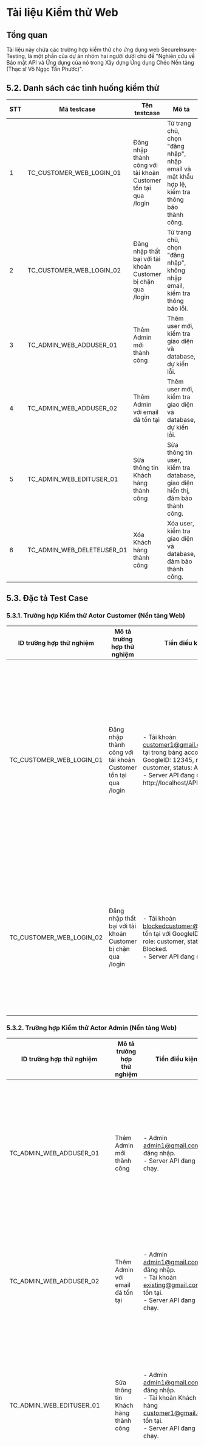 # Tài liệu Kiểm thử Web

## Tổng quan
Tài liệu này chứa các trường hợp kiểm thử cho ứng dụng web SecureInsure-Testing, là một phần của dự án nhóm hai người dưới chủ đề "Nghiên cứu về Bảo mật API và Ứng dụng của nó trong Xây dựng Ứng dụng Chéo Nền tảng (Thạc sĩ Võ Ngọc Tấn Phước)".

## 5.2. Danh sách các tình huống kiểm thử
| STT | Mã testcase           | Tên testcase                              | Mô tả                                                                 |
|-----|-----------------------|-------------------------------------------|----------------------------------------------------------------------|
| 1   | TC_CUSTOMER_WEB_LOGIN_01 | Đăng nhập thành công với tài khoản Customer tồn tại qua /login | Từ trang chủ, chọn "đăng nhập", nhập email và mật khẩu hợp lệ, kiểm tra thông báo thành công. |
| 2   | TC_CUSTOMER_WEB_LOGIN_02 | Đăng nhập thất bại với tài khoản Customer bị chặn qua /login | Từ trang chủ, chọn "đăng nhập", không nhập email, kiểm tra thông báo lỗi. |
| 3   | TC_ADMIN_WEB_ADDUSER_01  | Thêm Admin mới thành công                | Thêm user mới, kiểm tra giao diện và database, dự kiến lỗi.          |
| 4   | TC_ADMIN_WEB_ADDUSER_02  | Thêm Admin với email đã tồn tại          | Thêm user mới, kiểm tra giao diện và database, dự kiến lỗi.          |
| 5   | TC_ADMIN_WEB_EDITUSER_01 | Sửa thông tin Khách hàng thành công      | Sửa thông tin user, kiểm tra database, giao diện hiển thị, đảm bảo thành công. |
| 6   | TC_ADMIN_WEB_DELETEUSER_01 | Xóa Khách hàng thành công               | Xóa user, kiểm tra giao diện và database, đảm bảo thành công.        |

## 5.3. Đặc tả Test Case
### 5.3.1. Trường hợp Kiểm thử Actor Customer (Nền tảng Web)
| ID trường hợp thử nghiệm    | Mô tả trường hợp thử nghiệm                              | Tiền điều kiện                                                                 | Các bước kiểm tra                                                                 | Dữ liệu thử nghiệm                                                                                   | Kết quả mong đợi                                                                                           | Kết quả thực tế                                                                                           | Vượt qua/thất bại (P/F) |
|-----------------------------|----------------------------------------------------------|--------------------------------------------------------------------------------|-----------------------------------------------------------------------------------|-----------------------------------------------------------------------------------------------------|-----------------------------------------------------------------------------------------------------------|-----------------------------------------------------------------------------------------------------------|-------------------------|
| TC_CUSTOMER_WEB_LOGIN_01    | Đăng nhập thành công với tài khoản Customer tồn tại qua /login | - Tài khoản customer1@gmail.com tồn tại trong bảng account với GoogleID: 12345, role: customer, status: Active. <br> - Server API đang chạy tại http://localhost/API_Secu | 1. Truy cập trang chủ web (http://localhost:80/API_Security/design/pages/trangchu). <br> 2. Nhấn nút "Đăng nhập với Google". <br> 3. Nhập customer1@gmail.com và cấp quyền qua Google OAuth. <br> 4. Gửi yêu cầu POST đến /login với CSRF token và Google ID token. <br> 5. Kiểm tra phản hồi API và giao diện. | Request: POST /app_login <br> Header: Authorization: Bearer <Google_ID_Token>, X-CSRF-Token: <valid_csrf_token> <br> Body: { "GoogleID": "12345", "email": "customer1@gmail.com", "FullName": "Nguyen Van A", "access_token": "valid_access_token", "expires_at": "2025-06-01 12:00:00" } | Response: HTTP 200 OK, JSON { "status": "success", "token": "<JWT_token>", "message": "Đăng nhập thành công", "role": "customer", "status": "Active" }. <br> Giao diện chuyển sang dashboard Customer với các chức năng xem/sửa thông tin, gói bảo hiểm, hợp đồng. <br> Thông báo: "Đăng nhập thành công". | Response: HTTP 200 OK, JSON { "status": "success", "token": "<JWT_token>", "message": "Đăng nhập thành công", "role": "customer", "status": "Active" }. <br> Dashboard Customer hiển thị đúng. <br> Thông báo: "Đăng nhập thành công". | P |
| TC_CUSTOMER_WEB_LOGIN_02    | Đăng nhập thất bại với tài khoản Customer bị chặn qua /login | - Tài khoản blockedcustomer@gmail.com tồn tại với GoogleID: 67890, role: customer, status: Blocked. <br> - Server API đang chạy. | 1. Truy cập trang chủ web. <br> 2. Nhấn nút "Đăng nhập với Google". <br> 3. Nhập blockedcustomer@gmail.com. <br> 4. Gửi yêu cầu POST đến /login với CSRF token. <br> 5. Kiểm tra phản hồi API và giao diện. | Request: POST /app_login <br> Header: Authorization: Bearer <Google_ID_Token>, X-CSRF-Token: <valid_csrf_token> <br> Body: { "GoogleID": "67890", "email": "blockedcustomer@gmail.com", "FullName": "Nguyen Van B", "access_token": "valid_access_token", "expires_at": "2025-06-01 12:00:00" } | Response: HTTP 200 OK, JSON { "status": "success", "token": "<JWT_token>", "message": "Đăng nhập thành công", "role": "customer", "status": "Blocked" }. <br> Giao diện hiển thị thông báo lỗi: "Tài khoản bị chặn". <br> Vẫn ở trang đăng nhập. | Response: HTTP 200 OK, JSON { "status": "success", "token": "<JWT_token>", "message": "Đăng nhập thành công", "role": "customer", "status": "Blocked" }. <br> Thông báo lỗi hiển thị đúng. <br> Giao diện không chuyển. | P |

### 5.3.2. Trường hợp Kiểm thử Actor Admin (Nền tảng Web)
| ID trường hợp thử nghiệm    | Mô tả trường hợp thử nghiệm                              | Tiền điều kiện                                                                 | Các bước kiểm tra                                                                 | Dữ liệu thử nghiệm                                                                                   | Kết quả mong đợi                                                                                           | Kết quả thực tế                                                                                           | Vượt qua/thất bại (P/F) |
|-----------------------------|----------------------------------------------------------|--------------------------------------------------------------------------------|-----------------------------------------------------------------------------------|-----------------------------------------------------------------------------------------------------|-----------------------------------------------------------------------------------------------------------|-----------------------------------------------------------------------------------------------------------|-------------------------|
| TC_ADMIN_WEB_ADDUSER_01     | Thêm Admin mới thành công                               | - Admin admin1@gmail.com đã đăng nhập. <br> - Server API đang chạy.           | 1. Vào trang quản lý người dùng. <br> 2. Nhấn nút "Thêm Admin". <br> 3. Nhập thông tin người dùng mới. <br> 4. Nhấn "Lưu". <br> 5. Kiểm tra giao diện và bảng account, admin trong MySQL. | Email: newadmin@gmail.com <br> FullName: "Nguyen Van A" <br> Role: admin <br> Status: Active | Thông báo: "Thêm Admin thành công". <br> Bảng account và admin có bản ghi mới với email newadmin@gmail.com. <br> Danh sách người dùng trên giao diện cập nhật. | Thông báo: "Thêm Admin thành công". <br> Bảng account và admin có bản ghi mới. <br> Danh sách người dùng cập nhật đúng. | P |
| TC_ADMIN_WEB_ADDUSER_02     | Thêm Admin với email đã tồn tại                         | - Admin admin1@gmail.com đã đăng nhập. <br> - Tài khoản existing@gmail.com đã tồn tại. <br> - Server API đang chạy. | 1. Vào trang quản lý người dùng. <br> 2. Nhấn nút "Thêm Admin". <br> 3. Nhập thông tin với email đã tồn tại. <br> 4. Nhấn "Lưu". <br> 5. Kiểm tra giao diện và cơ sở dữ liệu. | Email: existing@gmail.com <br> FullName: "Nguyen Van B" <br> Role: admin <br> Status: Active | Thông báo lỗi: "Email đã tồn tại". <br> Cơ sở dữ liệu không có bản ghi mới. | Thông báo lỗi: "Email này đã được sử dụng cho tài khoản khác". <br> Cơ sở dữ liệu không thay đổi. | P |
| TC_ADMIN_WEB_EDITUSER_01    | Sửa thông tin Khách hàng thành công                     | - Admin admin1@gmail.com đã đăng nhập. <br> - Tài khoản Khách hàng customer1@gmail.com tồn tại. <br> - Server API đang chạy. | 1. Vào trang quản lý người dùng. <br> 2. Chọn Khách hàng customer1@gmail.com. <br> 3. Nhấn "Sửa". <br> 4. Cập nhật số điện thoại. <br> 5. Nhấn "Lưu". <br> 6. Kiểm tra giao diện và bảng account. | Email: customer1@gmail.com <br> Phone: "0987654321" | Thông báo: "Cập nhật thành công". <br> Bảng account cập nhật số điện thoại mới cho customer1@gmail.com. <br> Giao diện hiển thị thông tin đã cập nhật. | Thông báo: "Cập nhật thành công". <br> Bảng account cập nhật đúng số điện thoại. <br> Giao diện hiển thị thông tin mới. | P |
| TC_ADMIN_WEB_DELETEUSER_01  | Xóa Khách hàng thành công                               | - Admin admin1@gmail.com đã đăng nhập. <br> - Tài khoản Khách hàng customer2@gmail.com tồn tại. <br> - Server API đang chạy. | 1. Vào trang quản lý người dùng. <br> 2. Chọn Khách hàng customer2@gmail.com. <br> 3. Nhấn "Xóa". <br> 4. Xác nhận xóa. <br> 5. Kiểm tra giao diện và bảng account, customer. | Email: customer2@gmail.com | Thông báo: "Xóa thành công". <br> Bản ghi customer2@gmail.com bị xóa khỏi bảng account và customer. <br> Danh sách người dùng cập nhật. | Thông báo: "Xóa thành công". <br> Bản ghi bị xóa đúng. <br> Danh sách người dùng cập nhật. | P |

## 5.3.4. Trường hợp Kiểm thử Bảo mật API
| ID trường hợp thử nghiệm    | Mô tả trường hợp thử nghiệm                              | Tiền điều kiện                                                                 | Các bước kiểm tra                                                                 | Dữ liệu thử nghiệm                                                                                   | Kết quả mong đợi                                                                                           | Kết quả thực tế                                                                                           | Vượt qua/thất bại (P/F) |
|-----------------------------|----------------------------------------------------------|--------------------------------------------------------------------------------|-----------------------------------------------------------------------------------|-----------------------------------------------------------------------------------------------------|-----------------------------------------------------------------------------------------------------------|-----------------------------------------------------------------------------------------------------------|-------------------------|
| TC_Token_Stored_01          | Kiểm tra token trong thư mục tokens được mã hóa          | - Đăng nhập bằng Google OAuth với email tuchuc848@gmail.com. <br> - Thư mục tokens đã được tạo trong TaskManagerApp/tokens. | 1. Đăng nhập bằng Google OAuth với email tuchuc848@gmail.com. <br> 2. Mở thư mục C:\Users\PC\OneDrive - Industrial University of HoChiMinh City\Documents\NetBeansProjects\TaskManagerApp\tokens. <br> 3. Kiểm tra nội dung tệp StoredCredential. | Nội dung tệp StoredCredential là chuỗi mã hóa (dạng Base64, không đọc được trực tiếp). | - Response: {"error": "403 Forbidden - CSRF token missing or invalid"}. <br> - Bảng account không có bản ghi mới. | - Response: {"error": "403 Forbidden - CSRF token missing or invalid"}. <br> - Bảng account không có bản ghi mới. <br> - Log: " Invalid CSRF token ". | P (do thiếu CSRF token, đây là hành vi bảo mật mong đợi) |
| TC_API_Secu_01              | Gửi request POST tới /add để thêm người dùng mới nhưng không kèm theo csrf token. | - Token hợp lệ của admin (tuchuc34@gmail.com) đã được tạo. <br> - CSRF token chưa được gửi. <br> - Server API (http://localhost/API_Secu) đang chạy. | 1. Gửi request POST tới http://localhost/API_Secu/add với: <br> Header: Authorization: Bearer <auth_token>, Content-Type: application/json. <br> Body: {"email": "tuchuc34@gmail.com", "role": "customer", "status": "Active"}. <br> 4. Kiểm tra response và bảng account. | - email: tuchuc34@gmail.com <br> - token được cấp của user sau khi đăng nhập | - Response: {"error": "403 Forbidden - CSRF token missing or invalid"}. <br> - Bảng account không có bản ghi mới. | - Response: {"error": "403 Forbidden - CSRF token missing or invalid"}. <br> - Bảng account không có bản ghi mới. <br> - Log: " Invalid CSRF token ". | P (do thiếu CSRF token, đây là hành vi bảo mật mong đợi) |
| TC_API_Secu_02              | Gửi request POST tới /add có kèm csrf token hợp lệ.      | - Token hợp lệ của admin (tuchuc34@gmail.com) đã được tạo. <br> - CSRF token hợp lệ (csrf_token: "valid_token") được tạo từ server và gửi. <br> - Server API đang chạy. | 1. Gửi request POST tới http://localhost/API_Secu/add với: <br> Header: Authorization: Bearer <auth_token>, Content-Type: application/json, X-CSRF-Token: valid_token. <br> Body: {"email": "tuchuc34@gmail.com", "role": "customer", "status": "Active"}. <br> 2. Kiểm tra response và bảng account. | - Email: tuchuc34@gmail.com <br> - Auth Token <br> - Csrf token | - Response: {"status": "success", "message": "Thêm người dùng thành công"}. <br> - Bảng account chứa bản ghi mới: email: "tuchuc34@gmail.com", role: "customer", status: "Active". | - Response: {"status": "success", "message": "Thêm người dùng thành công"}. <br> - Bảng account chứa bản ghi: email: "tuchuc34@gmail.com", role: "customer", status: "Active". | P |
| TC_API_Secu_03              | Kiểm tra chống SQL Injection trên /AdminUpdate           | - User tuchuc848@gmail.com (admin) đã đăng nhập. <br> - Server API đang chạy. | 1. Gửi request POST tới http://localhost/API_Secu/AdminUpdate với dữ liệu đầu vào chứa mã độc: <br> Header: Authorization: Bearer <token>, Content-Type: application/json. <br> Body: {"email": "tuchuc848@gmail.com", "role": "' OR '1'='1", "status": "Active", "csrf_token": "<valid_csrf_token>"}. <br> 2. Kiểm tra response và database. | email: "tuchuc848@gmail.com", role: "' OR '1'='1", status: "Active", csrf_token: "<valid_csrf_token> | - Response: {"status": "success", "message": "Cập nhật thành công"}. <br> - Database không bị thay đổi bất thường (role không bị thay đổi thành giá trị bất hợp lệ). | - Response: {"status": "success", "message": "Cập nhật thành công"}. <br> - Database cập nhật đúng: role vẫn là "' OR '1'='1" (được xử lý như chuỗi, không phải mã SQL). | (Không ghi P/F, cần kiểm tra lại) |

## Công cụ Sử dụng
- Postman cho xác thực API.
- OWASP ZAP cho quét bảo mật.

## Kết quả
Chi tiết và ảnh chụp màn hình có sẵn trong `docs/Test_Reports/Test_Report.pdf` và `docs/Screenshots`.
